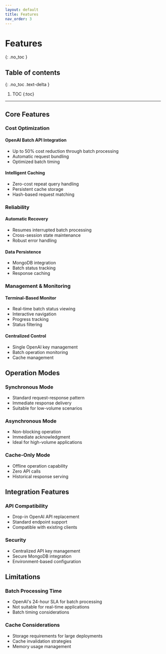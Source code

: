 ```yaml
---
layout: default
title: Features
nav_order: 3
---
```


# Features
{: .no_toc }

## Table of contents
{: .no_toc .text-delta }

1. TOC
{:toc}

---

## Core Features

### Cost Optimization

#### OpenAI Batch API Integration
- Up to 50% cost reduction through batch processing
- Automatic request bundling
- Optimized batch timing

#### Intelligent Caching
- Zero-cost repeat query handling
- Persistent cache storage
- Hash-based request matching

### Reliability

#### Automatic Recovery
- Resumes interrupted batch processing
- Cross-session state maintenance
- Robust error handling

#### Data Persistence
- MongoDB integration
- Batch status tracking
- Response caching

### Management & Monitoring

#### Terminal-Based Monitor
- Real-time batch status viewing
- Interactive navigation
- Progress tracking
- Status filtering

#### Centralized Control
- Single OpenAI key management
- Batch operation monitoring
- Cache management

## Operation Modes

### Synchronous Mode
- Standard request-response pattern
- Immediate response delivery
- Suitable for low-volume scenarios

### Asynchronous Mode
- Non-blocking operation
- Immediate acknowledgment
- Ideal for high-volume applications

### Cache-Only Mode
- Offline operation capability
- Zero API calls
- Historical response serving

## Integration Features

### API Compatibility
- Drop-in OpenAI API replacement
- Standard endpoint support
- Compatible with existing clients

### Security
- Centralized API key management
- Secure MongoDB integration
- Environment-based configuration

## Limitations

### Batch Processing Time
- OpenAI's 24-hour SLA for batch processing
- Not suitable for real-time applications
- Batch timing considerations

### Cache Considerations
- Storage requirements for large deployments
- Cache invalidation strategies
- Memory usage management
